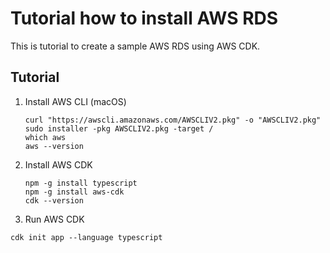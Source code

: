 # Tutorial how to install AWS RDS

This is tutorial to create a sample AWS RDS using AWS CDK.

## Tutorial
1. Install AWS CLI (macOS)
    ```
    curl "https://awscli.amazonaws.com/AWSCLIV2.pkg" -o "AWSCLIV2.pkg"
    sudo installer -pkg AWSCLIV2.pkg -target /
    which aws
    aws --version
    ```
1. Install AWS CDK
    ```
    npm -g install typescript
    npm -g install aws-cdk
    cdk --version
    ```
3. Run AWS CDK
```
cdk init app --language typescript
```